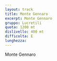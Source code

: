 ```yaml
---
layout: track
title: Monte Gennaro
excerpt: Monte Gennaro
gruppo: Lucretili
quota: 1200 mt
dislivello: 400 mt
difficolta: E
lunghezza: 
---
```


Monte Gennaro
